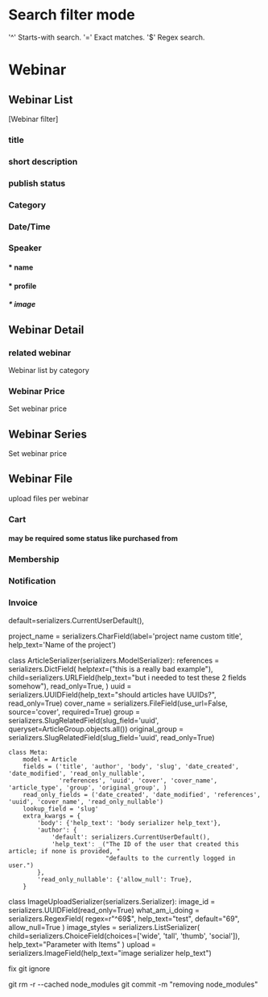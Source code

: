 # Search filter mode

'^' Starts-with search.
'=' Exact matches.
'$' Regex search.

# Webinar

## Webinar List

[Webinar filter]

### title

### short description

### publish status

### Category

### Date/Time

### Speaker

#### \* name

#### \* profile

##### \* image

## Webinar Detail

### related webinar

Webinar list by category

### Webinar Price

Set webinar price

## Webinar Series

Set webinar price

## Webinar File

upload files per webinar

### Cart

#### may be required some status like purchased from

### Membership

### Notification

### Invoice

default=serializers.CurrentUserDefault(),

project_name = serializers.CharField(label='project name custom title', help_text='Name of the project')

class ArticleSerializer(serializers.ModelSerializer):
references = serializers.DictField(
help*text=*("this is a really bad example"),
child=serializers.URLField(help_text="but i needed to test these 2 fields somehow"),
read_only=True,
)
uuid = serializers.UUIDField(help_text="should articles have UUIDs?", read_only=True)
cover_name = serializers.FileField(use_url=False, source='cover', required=True)
group = serializers.SlugRelatedField(slug_field='uuid', queryset=ArticleGroup.objects.all())
original_group = serializers.SlugRelatedField(slug_field='uuid', read_only=True)

    class Meta:
        model = Article
        fields = ('title', 'author', 'body', 'slug', 'date_created', 'date_modified', 'read_only_nullable',
                  'references', 'uuid', 'cover', 'cover_name', 'article_type', 'group', 'original_group', )
        read_only_fields = ('date_created', 'date_modified', 'references', 'uuid', 'cover_name', 'read_only_nullable')
        lookup_field = 'slug'
        extra_kwargs = {
            'body': {'help_text': 'body serializer help_text'},
            'author': {
                'default': serializers.CurrentUserDefault(),
                'help_text': _("The ID of the user that created this article; if none is provided, "
                               "defaults to the currently logged in user.")
            },
            'read_only_nullable': {'allow_null': True},
        }

class ImageUploadSerializer(serializers.Serializer):
image_id = serializers.UUIDField(read_only=True)
what_am_i_doing = serializers.RegexField(
regex=r"^69$",
help_text="test",
default="69",
allow_null=True
)
image_styles = serializers.ListSerializer(
child=serializers.ChoiceField(choices=['wide', 'tall', 'thumb', 'social']),
help_text="Parameter with Items"
)
upload = serializers.ImageField(help_text="image serializer help_text")

fix git ignore

git rm -r --cached node_modules
git commit -m "removing node_modules"
